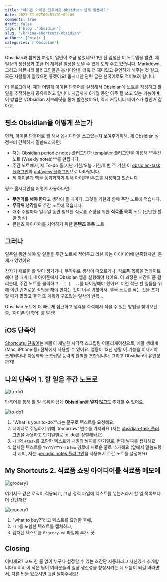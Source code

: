 ```yaml
---
title: "아이폰 아이폰 단축어로 Obsidian 쉽게 활용하기"
date: 2023-11-02T09:51:31+02:00
comments: true
draft: false
tags: ['blog','obsidian'] 
slug: "/kr/ios-shortcuts-obsidian"
authors: ['minji']
categories: ['Obsidian']
---
```


Obsidian과 함께한 여정이 일년이 조금 넘었네요! 1년 전 엄청난 이 노트앱을 발견, 제 일상의 생산성과 조금 더 계획된 일상을 보낼 수 있게 도와 주고 있습니다. Markdown, 그리고 커뮤니티 플러그인들은 옵시디안을 더욱 더 재미있고 유연하게 해주는 것 같고, 모든 사람들이 알았으면 좋겠어요! 옵시디안 관련 글은 한국어로도 적어보려 합니다. 

이 블로그에서, 제가 어떻게 아이폰 단축어를 설정해서 Obsidian에 노트를 작성하고 할 일을 추적하는지 공유하려고 합니다. 지금까지 6개월 동안 아주 잘 쓰고 있는 기능이며, 이 방법은 r/Obsidian 서브레딧을 통해 발견했어요!, 역시 커뮤니티 베이스가 짱인거 같아요. 

<!-- more -->

## 평소 Obsidian을 어떻게 쓰는가

먼저, 아이폰 단축어로 뭘 해서 옵시디안을 쓰고있는지 보여주기위해, 제 Obsidian 설정부터 간략하게 말씀드리자면:

- 저는 [Obsidian periodic notes 플러그인](https://github.com/liamcain/obsidian-periodic-notes)과 [templater 플러그인](https://silentvoid13.github.io/Templater/introduction.html)을 이용해 **주간 노트 (Weekly notes)**를 만듭니다.
- 주간 노트에서, 제 To-do 들(지난 기한/오늘 기한/이번 주 기한)이 [obsidian-task 플러그인](https://publish.obsidian.md/tasks/Introduction)과 [dataview 플러그인](https://github.com/blacksmithgu/obsidian-dataview)으로 나타납니다.
- 제 아이폰과 맥을 동기화하기 위해 아이클라우드를 사용하고 있습니다

평소 옵시디안을 어떻게 사용하나면: 

- **무언가를 해야 한다**고 생각이 들 때마다, 그것을 기한과 함께 주간 노트에 적습니다.
- **무작위 생각**들도 주간 노트에 적습니다.
- 매주 주말마다 일주일 동안 필요한 식료품 쇼핑을 위한 **식료품 목록** 노트 (간단한 할 일 형식)
- 콘텐츠 아이디어를 기억하기 위한 **콘텐츠 목록** 노트

## 그러나
일주일 동안 해야 할 일들을 주간 노트에 적어두고 리뷰 하는 아이디어에 만족했지만, 문제가 있었어요. 

갑자기 새로운 할 일이 생기거나, 무작위로 생각이 떠오르거나, 식료품 목록을 업데이트해야 할 때마다 제 아이폰에서 Obsidian 앱을 실행해야 했어요. 이 과정은 시간이 좀 걸리는데, 주간 노트를 클릭하고 `- [ ] ...`를 타이핑해야 했어요. 이런 작은 할 일들을 위해 이런 번거로운 작업을 해야 한다는 것이 너무 귀찮아서, 결국 노트를 적는 것을 포기할 때가 많았고 결국 또 계획과 구조없는 일상의 반복...

Obsidian 노트에 더 빠르게 접근하고 생각을 즉석에서 적을 수 있는 방법을 찾아보던중, '아이폰 단축어' 를 발견!

## iOS 단축어
[Shortcuts, 단축어](https://support.apple.com/en-au/guide/shortcuts/apdf22b0444c/ios)는 애플이 개발한 시각적 스크립팅 어플리케이션으로, 애플 생태계(Mac, iPhone 등) 전체에서 사용할 수 있어요. 앱등이 13년 생활 이 기능을 이제서야 쓰게되다니! 자동화와 스크립팅 능력의 완벽한 조합입니다. 그리고 Obsidian의 유연성까지!

## 나의 단축어 1. 할 일을 주간 노트로

![to-do1](../images/to-do1.GIF)

단축어를 통해 할 일 목록을 쉽게 **Obisidian을 열지 않고도** 추가할 수 있어요.

![to-do1](../images/to-do1.jpeg)

1. "What is your to-do?"라는 문구로 텍스트를 요청해요.
2. 데이터로 주입하기 위해 'tomorrow' 변수를 가져와요 (저는 [obsidian-task 플러그인](https://publish.obsidian.md/tasks/Introduction)을 사용하고 만기일별로 to-do를 정렬해놔요)
3. `-[]`와 `#task`를 포함한 텍스트와 내일의 날짜를 만기일로, 현재 날짜를 캡처해요
4. 캡처된 텍스트를 `YYYY`/`YYYY-[W]ww` 경로에 새로운 줄로 추가해요 (앞에서 말씀드렸다 시피, 저는 [periodic notes 플러그인](https://github.com/liamcain/obsidian-periodic-notes)을 사용해서 주간 노트를 설정해요)


## My Shortcuts 2. 식료품 쇼핑 아이디어를 식료품 메모에

![grocery1](../images/grocery1.GIF)

여기서도 같은 로직이 적용되고, 그냥 정적 파일에 텍스트를 넣는거라서 할 일 목록보다 더 간단해요.

![grocery1](../images/grocery1.jpeg)

1. "what to buy?"라고 텍스트를 요청한 후에, 
2. `-[]`를 포함한 텍스트를 캡쳐하고,
3. 캡처된 텍스트를 `Grocery.md` 파일에 추가. 끗. 

## Closing 

어떠세요? 코드 한 줄 없이 누구나 설정할 수 있는 초간단 자동화라고 자신있게 소개합니다ㅎㅎㅎ 이 작은 팁이 여러분들의 일상 생산성을 향상시키는 데 도움이 되길 바라면서, 다른 팁들 있으시면 댓글 달아주세요!